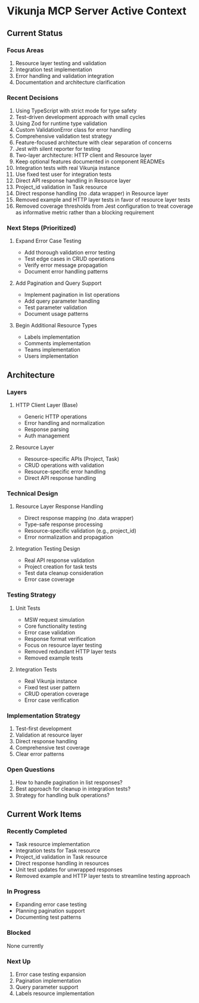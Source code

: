 # Vikunja MCP Server Active Context

## Current Status

### Focus Areas

1. Resource layer testing and validation
2. Integration test implementation
3. Error handling and validation integration
4. Documentation and architecture clarification

### Recent Decisions

1. Using TypeScript with strict mode for type safety
2. Test-driven development approach with small cycles
3. Using Zod for runtime type validation
4. Custom ValidationError class for error handling
5. Comprehensive validation test strategy
6. Feature-focused architecture with clear separation of concerns
7. Jest with silent reporter for testing
8. Two-layer architecture: HTTP client and Resource layer
9. Keep optional features documented in component READMEs
10. Integration tests with real Vikunja instance
11. Use fixed test user for integration tests
12. Direct API response handling in Resource layer
13. Project_id validation in Task resource
14. Direct response handling (no .data wrapper) in Resource layer
15. Removed example and HTTP layer tests in favor of resource layer tests
16. Removed coverage thresholds from Jest configuration to treat coverage as informative metric rather than a blocking requirement

### Next Steps (Prioritized)

1. Expand Error Case Testing

   - Add thorough validation error testing
   - Test edge cases in CRUD operations
   - Verify error message propagation
   - Document error handling patterns

2. Add Pagination and Query Support

   - Implement pagination in list operations
   - Add query parameter handling
   - Test parameter validation
   - Document usage patterns

3. Begin Additional Resource Types
   - Labels implementation
   - Comments implementation
   - Teams implementation
   - Users implementation

## Architecture

### Layers

1. HTTP Client Layer (Base)

   - Generic HTTP operations
   - Error handling and normalization
   - Response parsing
   - Auth management

2. Resource Layer
   - Resource-specific APIs (Project, Task)
   - CRUD operations with validation
   - Resource-specific error handling
   - Direct API response handling

### Technical Design

1. Resource Layer Response Handling

   - Direct response mapping (no .data wrapper)
   - Type-safe response processing
   - Resource-specific validation (e.g., project_id)
   - Error normalization and propagation

2. Integration Testing Design
   - Real API response validation
   - Project creation for task tests
   - Test data cleanup consideration
   - Error case coverage

### Testing Strategy

1. Unit Tests

   - MSW request simulation
   - Core functionality testing
   - Error case validation
   - Response format verification
   - Focus on resource layer testing
   - Removed redundant HTTP layer tests
   - Removed example tests

2. Integration Tests
   - Real Vikunja instance
   - Fixed test user pattern
   - CRUD operation coverage
   - Error case verification

### Implementation Strategy

1. Test-first development
2. Validation at resource layer
3. Direct response handling
4. Comprehensive test coverage
5. Clear error patterns

### Open Questions

1. How to handle pagination in list responses?
2. Best approach for cleanup in integration tests?
3. Strategy for handling bulk operations?

## Current Work Items

### Recently Completed

- Task resource implementation
- Integration tests for Task resource
- Project_id validation in Task resource
- Direct response handling in resources
- Unit test updates for unwrapped responses
- Removed example and HTTP layer tests to streamline testing approach

### In Progress

- Expanding error case testing
- Planning pagination support
- Documenting test patterns

### Blocked

None currently

### Next Up

1. Error case testing expansion
2. Pagination implementation
3. Query parameter support
4. Labels resource implementation
